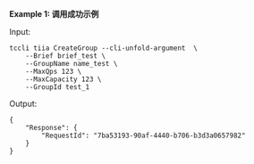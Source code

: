 **Example 1: 调用成功示例**



Input: 

```
tccli tiia CreateGroup --cli-unfold-argument  \
    --Brief brief_test \
    --GroupName name_test \
    --MaxQps 123 \
    --MaxCapacity 123 \
    --GroupId test_1
```

Output: 
```
{
    "Response": {
        "RequestId": "7ba53193-90af-4440-b706-b3d3a0657982"
    }
}
```

